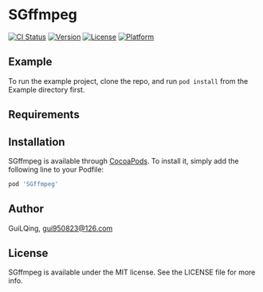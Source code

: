 # SGffmpeg

[![CI Status](https://img.shields.io/travis/GuiLQing/SGffmpeg.svg?style=flat)](https://travis-ci.org/GuiLQing/SGffmpeg)
[![Version](https://img.shields.io/cocoapods/v/SGffmpeg.svg?style=flat)](https://cocoapods.org/pods/SGffmpeg)
[![License](https://img.shields.io/cocoapods/l/SGffmpeg.svg?style=flat)](https://cocoapods.org/pods/SGffmpeg)
[![Platform](https://img.shields.io/cocoapods/p/SGffmpeg.svg?style=flat)](https://cocoapods.org/pods/SGffmpeg)

## Example

To run the example project, clone the repo, and run `pod install` from the Example directory first.

## Requirements

## Installation

SGffmpeg is available through [CocoaPods](https://cocoapods.org). To install
it, simply add the following line to your Podfile:

```ruby
pod 'SGffmpeg'
```

## Author

GuiLQing, gui950823@126.com

## License

SGffmpeg is available under the MIT license. See the LICENSE file for more info.
